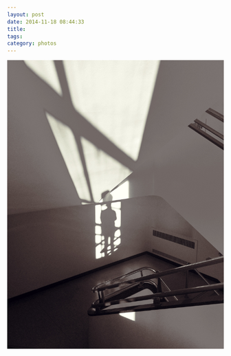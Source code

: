 ```yaml
---
layout: post
date: 2014-11-18 08:44:33
title: 
tags:
category: photos
---
```


![title](/assets/photoblog/museum-stairwell.jpg)